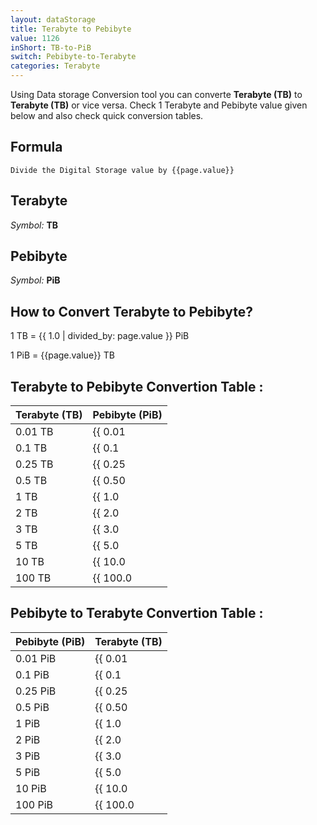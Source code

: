 ```yaml
---
layout: dataStorage
title: Terabyte to Pebibyte
value: 1126
inShort: TB-to-PiB
switch: Pebibyte-to-Terabyte
categories: Terabyte
---
```


Using Data storage Conversion tool you can converte **Terabyte (TB)** to **Terabyte (TB)** or vice versa. Check 1 Terabyte and Pebibyte value given below and also check quick conversion tables.

## Formula
`Divide the Digital Storage value by {{page.value}}`

## Terabyte
*Symbol:* **TB**

## Pebibyte
*Symbol:* **PiB**

## How to Convert Terabyte to Pebibyte?

1 TB = {{ 1.0 | divided_by: page.value }} PiB

1 PiB = {{page.value}} TB


## Terabyte to Pebibyte Convertion Table :

| Terabyte (TB) | Pebibyte (PiB) |
| ---- | ---- |
| 0.01 TB | {{ 0.01 | divided_by: page.value }} PiB |
| 0.1 TB | {{ 0.1 | divided_by: page.value }} PiB |
| 0.25 TB | {{ 0.25 | divided_by: page.value }} PiB |
| 0.5 TB | {{ 0.50 | divided_by: page.value }} PiB |
| 1 TB | {{ 1.0 | divided_by: page.value }} PiB |
| 2 TB | {{ 2.0 | divided_by: page.value }} PiB |
| 3 TB | {{ 3.0 | divided_by: page.value }} PiB |
| 5 TB | {{ 5.0 | divided_by: page.value }} PiB |
| 10 TB | {{ 10.0 | divided_by: page.value }} PiB |
| 100 TB | {{ 100.0 | divided_by: page.value }} PiB |

## Pebibyte to Terabyte Convertion Table :

| Pebibyte (PiB) | Terabyte (TB) |
| ---- | ---- |
| 0.01 PiB | {{ 0.01 | times: page.value }} TB |
| 0.1 PiB | {{ 0.1 | times: page.value }} TB |
| 0.25 PiB | {{ 0.25 | times: page.value }} TB |
| 0.5 PiB | {{ 0.50 | times: page.value }} TB |
| 1 PiB | {{ 1.0 | times: page.value }} TB |
| 2 PiB | {{ 2.0 | times: page.value }} TB |
| 3 PiB | {{ 3.0 | times: page.value }} TB |
| 5 PiB | {{ 5.0 | times: page.value }} TB |
| 10 PiB | {{ 10.0 | times: page.value }} TB |
| 100 PiB | {{ 100.0 | times: page.value }} TB |


<script>
document.getElementById('selectInput')[16].selected = true
document.getElementById('selectOutput')[21].selected = true
</script>
